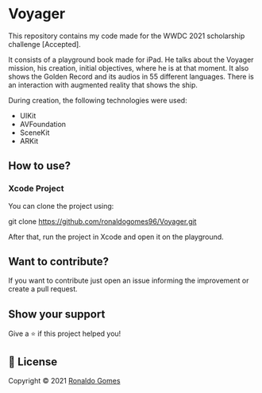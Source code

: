 # Voyager

This repository contains my code made for the WWDC 2021 scholarship challenge [Accepted].

It consists of a playground book made for iPad. He talks about the Voyager mission, his creation, initial objectives, where he is at that moment. It also shows the Golden Record and its audios in 55 different languages. There is an interaction with augmented reality that shows the ship.

During creation, the following technologies were used: 

- UIKit
- AVFoundation
- SceneKit
- ARKit


## How to use?
### Xcode Project
You can clone the project using:

git clone https://github.com/ronaldogomes96/Voyager.git

After that, run the project in Xcode and open it on the playground.

## Want to contribute?

If you want to contribute just open an issue informing the improvement or create a pull request.

## Show your support

Give a ⭐️ if this project helped you!

## 📝 License

Copyright © 2021 [Ronaldo Gomes](https://github.com/ronaldogomes96)
